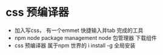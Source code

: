 # css  预编译器

- 加入写css， 有一个emmet 快捷输入并tab 完成的工具
- npm 
    node package management node 包管理器
    下载组件
- css 预编译器  属于npm 世界的
    i install
    -g  全局安装